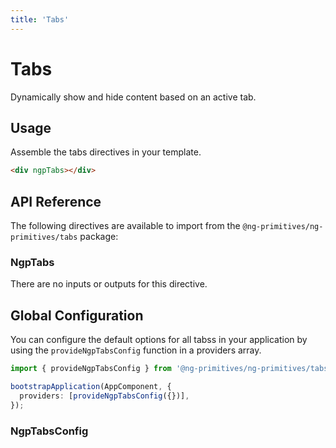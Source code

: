 ```yaml
---
title: 'Tabs'
---
```


# Tabs

Dynamically show and hide content based on an active tab.

<docs-example name="tabs"></docs-example>

## Usage

Assemble the tabs directives in your template.

```html
<div ngpTabs></div>
```

## API Reference

The following directives are available to import from the `@ng-primitives/ng-primitives/tabs` package:

### NgpTabs

There are no inputs or outputs for this directive.

## Global Configuration

You can configure the default options for all tabss in your application by using the `provideNgpTabsConfig` function in a providers array.

```ts
import { provideNgpTabsConfig } from '@ng-primitives/ng-primitives/tabs';

bootstrapApplication(AppComponent, {
  providers: [provideNgpTabsConfig({})],
});
```

### NgpTabsConfig

